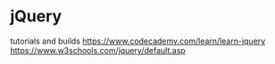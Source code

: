 # jQuery
tutorials and builds 
https://www.codecademy.com/learn/learn-jquery
https://www.w3schools.com/jquery/default.asp
